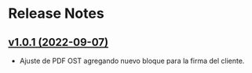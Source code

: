 # Release Notes

## [v1.0.1 (2022-09-07)](https://github.com/Angelog21/api-csice/compare/master...hotfix/v1.0.1)

- Ajuste de PDF OST agregando nuevo bloque para la firma del cliente.
